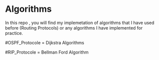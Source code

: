# Algorithms
In this repo , you will find my implemetation of algorithms that I have used before (Routing Protocols) or any algorithms I have implemented for practice.

#OSPF_Protocole = Dijkstra Algorithms 



#RIP_Protocole = Bellman Ford Algorithm 
